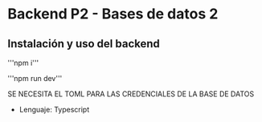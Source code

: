 # Backend P2 - Bases de datos 2

## Instalación y uso del backend

'''npm i'''

'''npm run dev'''

SE NECESITA EL TOML PARA LAS CREDENCIALES DE LA BASE DE DATOS

- Lenguaje: Typescript